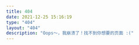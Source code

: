 ```yaml
---
title: 404
date: 2021-12-25 15:16:19
type: "404"
layout: "404"
description: "Oops～，我崩溃了！找不到你想要的页面 :("
---
```

